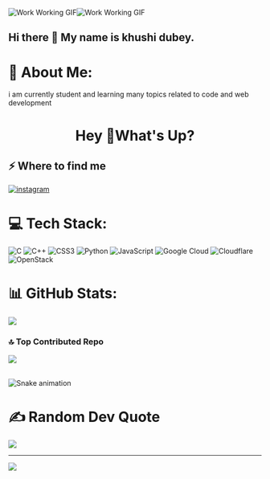 ![Work Working GIF](https://github.com/user-attachments/assets/f8bdadbd-15d1-49f0-b351-507e599c88fb)![Work Working GIF](https://github.com/user-attachments/assets/f8bdadbd-15d1-49f0-b351-507e599c88fb)



## Hi there 👋 My name is khushi dubey.
# 💫 About Me:
i am currently student and learning many topics related to code and web development 

<h1 align="center">Hey 👋What's Up?</h1>

###


###


<h2>⚡️ Where to find me</h2>

<a target="_blank" href="https://www.instagram.com/khushidubey_22" style="display: inline-block;"><img src="https://img.shields.io/badge/instagram-logo?style=for-the-badge&logo=instagram&logoColor=white&color=%23F35369" alt="instagram" /></a></p>

# 💻 Tech Stack:
![C](https://img.shields.io/badge/c-%2300599C.svg?style=for-the-badge&logo=c&logoColor=white) ![C++](https://img.shields.io/badge/c++-%2300599C.svg?style=for-the-badge&logo=c%2B%2B&logoColor=white) ![CSS3](https://img.shields.io/badge/css3-%231572B6.svg?style=for-the-badge&logo=css3&logoColor=white) ![Python](https://img.shields.io/badge/python-3670A0?style=for-the-badge&logo=python&logoColor=ffdd54) ![JavaScript](https://img.shields.io/badge/javascript-%23323330.svg?style=for-the-badge&logo=javascript&logoColor=%23F7DF1E) ![Google Cloud](https://img.shields.io/badge/GoogleCloud-%234285F4.svg?style=for-the-badge&logo=google-cloud&logoColor=white) ![Cloudflare](https://img.shields.io/badge/Cloudflare-F38020?style=for-the-badge&logo=Cloudflare&logoColor=white) ![OpenStack](https://img.shields.io/badge/Openstack-%23f01742.svg?style=for-the-badge&logo=openstack&logoColor=white)
# 📊 GitHub Stats:
![](https://github-readme-stats.vercel.app/api/top-langs/?username=khushi-dubey56&theme=dark&hide_border=false&include_all_commits=false&count_private=false&layout=compact)

### 🔝 Top Contributed Repo
![](https://github-contributor-stats.vercel.app/api?username=khushi-dubey56&limit=5&theme=dark&combine_all_yearly_contributions=true)

<br clear="both">

<img src="https://raw.githubusercontent.com/khushi-dubey56/khushi-dubey56/output/snake.svg" alt="Snake animation" />

###

# ✍️ Random Dev Quote
![](https://quotes-github-readme.vercel.app/api?type=horizontal&theme=radical)

---
[![](https://visitcount.itsvg.in/api?id=khushi-dubey56&icon=0&color=0)](https://visitcount.itsvg.in)




